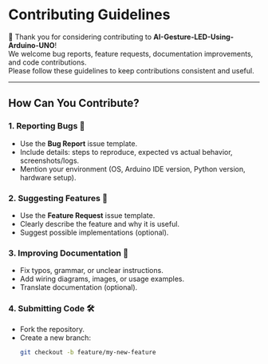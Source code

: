 # Contributing Guidelines

🎉 Thank you for considering contributing to **AI-Gesture-LED-Using-Arduino-UNO**!  
We welcome bug reports, feature requests, documentation improvements, and code contributions.  
Please follow these guidelines to keep contributions consistent and useful.  

---

## How Can You Contribute?

### 1. Reporting Bugs 🐞
- Use the **Bug Report** issue template.  
- Include details: steps to reproduce, expected vs actual behavior, screenshots/logs.  
- Mention your environment (OS, Arduino IDE version, Python version, hardware setup).  

### 2. Suggesting Features 🚀
- Use the **Feature Request** issue template.  
- Clearly describe the feature and why it is useful.  
- Suggest possible implementations (optional).  

### 3. Improving Documentation 📖
- Fix typos, grammar, or unclear instructions.  
- Add wiring diagrams, images, or usage examples.  
- Translate documentation (optional).  

### 4. Submitting Code 🛠
- Fork the repository.  
- Create a new branch:
  ```bash
  git checkout -b feature/my-new-feature
